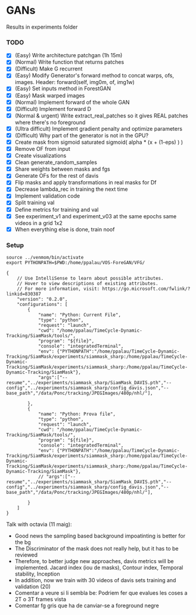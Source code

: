 # GANs

Results in experiments folder

### TODO

 - [x] (Easy) Write architecture patchgan (1h 15m)
 - [x] (Normal) Write function that returns patches
 - [x] (Difficult) Make G recurrent
 - [x] (Easy) Modify Generator's forward method to concat warps, ofs, images. Header: forward(self, img0m, of, img1w)
 - [x] (Easy) Set inputs method in ForestGAN
 - [x] (Easy) Mask warped images
 - [x] (Normal) Implement forward of the whole GAN
 - [x] (Difficult) Implement forward D
 - [x] (Normal & urgent) Write extract_real_patches so it gives REAL patches where there's no foreground
 - [x] (Ultra difficult) Implement gradient penalty and optimize parameters
 - [x] (Difficult) Why part of the generator is not in the GPU?
 - [x] Create mask from sigmoid saturated sigmoid( alpha * (x  + (1-eps) ) )
 - [x] Remove OF from input
 - [x] Create visualizations
 - [x] Clean generate_random_samples
 - [x] Share weights between masks and fgs
 - [x] Generate OFs for the rest of davis
 - [x] Flip masks and apply transformations in real masks for Df
 - [x] Decrease lambda_rec in training the next time
 - [x] Implement validation code
 - [x] Split training val
 - [x] Define metrics for training and val
 - [x] See experiment_v1 and experiment_v03 at the same epochs same videos in a grid 1x2
 - [x] When everything else is done, train noof

### Setup

```
source ../venmom/bin/activate
export PYTHONPATH=$PWD:/home/ppalau/VOS-ForeGAN/VFG/
```
```
{
    // Use IntelliSense to learn about possible attributes.
    // Hover to view descriptions of existing attributes.
    // For more information, visit: https://go.microsoft.com/fwlink/?linkid=830387
    "version": "0.2.0",
    "configurations": [
        {
            "name": "Python: Current File",
            "type": "python",
            "request": "launch",
            "cwd": "/home/ppalau/TimeCycle-Dynamic-Tracking/SiamMask/tools/",
            "program": "${file}",
            "console": "integratedTerminal",
            "env": {"PYTHONPATH":"/home/ppalau/TimeCycle-Dynamic-Tracking/SiamMask/experiments/siammask_sharp:/home/ppalau/TimeCycle-Dynamic-Tracking/SiamMask/experiments/siammask_sharp:/home/ppalau/TimeCycle-Dynamic-Tracking/SiamMask"},
            "args":["--resume","../experiments/siammask_sharp/SiamMask_DAVIS.pth","--config","../experiments/siammask_sharp/config_davis.json","--base_path","/data/Ponc/tracking/JPEGImages/480p/nhl/"],
            
        },
        {
            "name": "Python: Prova file",
            "type": "python",
            "request": "launch",
            "cwd": "/home/ppalau/TimeCycle-Dynamic-Tracking/SiamMask/tools/",
            "program": "${file}",
            "console": "integratedTerminal",
            "env": {"PYTHONPATH":"/home/ppalau/TimeCycle-Dynamic-Tracking/SiamMask/experiments/siammask_sharp:/home/ppalau/TimeCycle-Dynamic-Tracking/SiamMask/experiments/siammask_sharp:/home/ppalau/TimeCycle-Dynamic-Tracking/SiamMask"},
            // "args":["--resume","../experiments/siammask_sharp/SiamMask_DAVIS.pth","--config","../experiments/siammask_sharp/config_davis.json","--base_path","/data/Ponc/tracking/JPEGImages/480p/nhl/"],
            
        }
    ]
}
```


Talk with octavia (11 maig):

 - Good news the sampling based background impoatinting is better for the bg
 - The Discriminator of the mask does not really help, but it has to be reviewed
 - Therefore, to better judge new approaches, davis metrics will be implemented. Jacard index (iou de masks), Contour index, Temporal stability, Inception
 - In addition, now we train with 30 videos of davis sets training and validation (20)
 - Comentar a veure si li sembla be: Podriem fer que evalues les coses a 2T o 3T frames vista
 - Comentar fg gris que ha de canviar-se a foreground negre